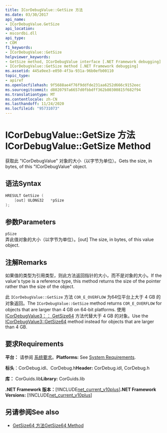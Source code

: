 ```yaml
---
title: ICorDebugValue::GetSize 方法
ms.date: 03/30/2017
api_name:
- ICorDebugValue.GetSize
api_location:
- mscordbi.dll
api_type:
- COM
f1_keywords:
- ICorDebugValue::GetSize
helpviewer_keywords:
- GetSize method, ICorDebugValue interface [.NET Framework debugging]
- ICorDebugValue::GetSize method [.NET Framework debugging]
ms.assetid: 445a9ee3-e050-4f3a-931a-96b0efb00110
topic_type:
- apiref
ms.openlocfilehash: 9f5688ae4f76f9ddfde231aa6252d666c9152eec
ms.sourcegitcommit: d8020797a6657d0fbbdff362b80300815f682f94
ms.translationtype: MT
ms.contentlocale: zh-CN
ms.lasthandoff: 11/24/2020
ms.locfileid: "95731073"
---
```

# <a name="icordebugvaluegetsize-method"></a><span data-ttu-id="00e1f-102">ICorDebugValue::GetSize 方法</span><span class="sxs-lookup"><span data-stu-id="00e1f-102">ICorDebugValue::GetSize Method</span></span>

<span data-ttu-id="00e1f-103">获取此 "ICorDebugValue" 对象的大小（以字节为单位）。</span><span class="sxs-lookup"><span data-stu-id="00e1f-103">Gets the size, in bytes, of this "ICorDebugValue" object.</span></span>  
  
## <a name="syntax"></a><span data-ttu-id="00e1f-104">语法</span><span class="sxs-lookup"><span data-stu-id="00e1f-104">Syntax</span></span>  
  
```cpp  
HRESULT GetSize (  
    [out] ULONG32   *pSize  
);  
```  
  
## <a name="parameters"></a><span data-ttu-id="00e1f-105">参数</span><span class="sxs-lookup"><span data-stu-id="00e1f-105">Parameters</span></span>  

 `pSize`  
 <span data-ttu-id="00e1f-106">弄此值对象的大小（以字节为单位）。</span><span class="sxs-lookup"><span data-stu-id="00e1f-106">[out] The size, in bytes, of this value object.</span></span>  
  
## <a name="remarks"></a><span data-ttu-id="00e1f-107">注解</span><span class="sxs-lookup"><span data-stu-id="00e1f-107">Remarks</span></span>  

 <span data-ttu-id="00e1f-108">如果值的类型为引用类型，则此方法返回指针的大小，而不是对象的大小。</span><span class="sxs-lookup"><span data-stu-id="00e1f-108">If the value's type is a reference type, this method returns the size of the pointer rather than the size of the object.</span></span>  
  
 <span data-ttu-id="00e1f-109">此 `ICorDebugValue::GetSize` 方法 `COR_E_OVERFLOW` 为64位平台上大于 4 GB 的对象返回。</span><span class="sxs-lookup"><span data-stu-id="00e1f-109">The `ICorDebugValue::GetSize` method returns `COR_E_OVERFLOW` for objects that are larger than 4 GB on 64-bit platforms.</span></span> <span data-ttu-id="00e1f-110">使用 [ICorDebugValue3：： GetSize64](icordebugvalue3-getsize64-method.md) 方法代替大于 4 GB 的对象。</span><span class="sxs-lookup"><span data-stu-id="00e1f-110">Use the [ICorDebugValue3::GetSize64](icordebugvalue3-getsize64-method.md) method instead for objects that are larger than 4 GB.</span></span>  
  
## <a name="requirements"></a><span data-ttu-id="00e1f-111">要求</span><span class="sxs-lookup"><span data-stu-id="00e1f-111">Requirements</span></span>  

 <span data-ttu-id="00e1f-112">**平台：** 请参阅 [系统要求](../../get-started/system-requirements.md)。</span><span class="sxs-lookup"><span data-stu-id="00e1f-112">**Platforms:** See [System Requirements](../../get-started/system-requirements.md).</span></span>  
  
 <span data-ttu-id="00e1f-113">**标头**：CorDebug.idl、CorDebug.h</span><span class="sxs-lookup"><span data-stu-id="00e1f-113">**Header:** CorDebug.idl, CorDebug.h</span></span>  
  
 <span data-ttu-id="00e1f-114">**库：** CorGuids.lib</span><span class="sxs-lookup"><span data-stu-id="00e1f-114">**Library:** CorGuids.lib</span></span>  
  
 <span data-ttu-id="00e1f-115">**.NET Framework 版本：**[!INCLUDE[net_current_v10plus](../../../../includes/net-current-v10plus-md.md)]</span><span class="sxs-lookup"><span data-stu-id="00e1f-115">**.NET Framework Versions:** [!INCLUDE[net_current_v10plus](../../../../includes/net-current-v10plus-md.md)]</span></span>  
  
## <a name="see-also"></a><span data-ttu-id="00e1f-116">另请参阅</span><span class="sxs-lookup"><span data-stu-id="00e1f-116">See also</span></span>

- [<span data-ttu-id="00e1f-117">GetSize64 方法</span><span class="sxs-lookup"><span data-stu-id="00e1f-117">GetSize64 Method</span></span>](icordebugvalue3-getsize64-method.md)
